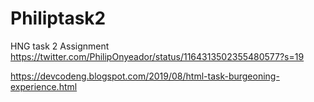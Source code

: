# Philiptask2
HNG task 2 Assignment
https://twitter.com/PhilipOnyeador/status/1164313502355480577?s=19 

https://devcodeng.blogspot.com/2019/08/html-task-burgeoning-experience.html
